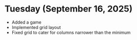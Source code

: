 # Tuesday (September 16, 2025)

- Added a game
- Implemented grid layout
- Fixed grid to cater for columns narrower than the minimum
